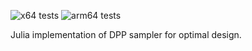 ![x64 tests](https://github.com/kmazza2/Optimal-Design/actions/workflows/x64_tests.yml/badge.svg?event=push)
![arm64 tests](https://github.com/kmazza2/Optimal-Design/actions/workflows/arm64_tests.yml/badge.svg?event=push)

Julia implementation of DPP sampler for optimal design.

